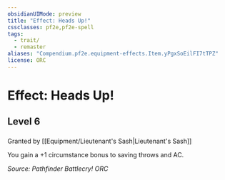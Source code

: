 ```yaml
---
obsidianUIMode: preview
title: "Effect: Heads Up!"
cssclasses: pf2e,pf2e-spell
tags:
  - trait/
  - remaster
aliases: "Compendium.pf2e.equipment-effects.Item.yPgxSoEilFI7tTPZ"
license: ORC
---
```

# Effect: Heads Up!
## Level 6
### 






Granted by [[Equipment/Lieutenant's Sash|Lieutenant's Sash]]

You gain a +1 circumstance bonus to saving throws and AC.

*Source: Pathfinder Battlecry!*
*ORC*